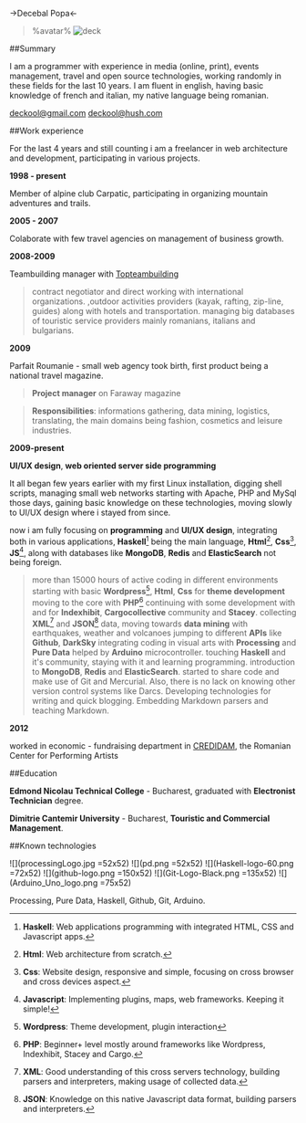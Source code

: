 ->Decebal Popa<-

> %avatar%
> ![deck](http://gravatar.com/avatar/d9804a923910b29d5b59540e6d42ed6e?s=150)

##Summary

I am a programmer with experience in media (online, print), events management, travel and open source technologies, working randomly in these fields for the last 10 years.
I am fluent in english, having basic knowledge of french and italian, my native language being romanian.

<deckool@gmail.com>
<deckool@hush.com>

##Work experience

For the last 4 years and still counting i am a freelancer in web architecture and development, participating in various projects.

__1998 - present__

Member of alpine club Carpatic, participating in organizing mountain adventures and trails.

__2005 - 2007__

Colaborate with few travel agencies on management of business growth.

__2008-2009__

Teambuilding manager with [Topteambuilding]
>contract negotiator and direct working with international organizations.
>,outdoor activities providers (kayak, rafting, zip-line, guides) along with hotels and transportation.
>managing big databases of touristic service providers mainly romanians, italians and bulgarians.

__2009__ 

Parfait Roumanie - small web agency took birth, first product being a national travel magazine.
>__Project manager__ on Faraway magazine

>__Responsibilities__: informations gathering, data mining, logistics, translating, the main domains being fashion, cosmetics and leisure industries.

__2009-present__ 

__UI/UX design__, __web oriented server side programming__

It all began few years earlier with my first Linux installation, digging shell scripts, managing small web networks starting with Apache, PHP and MySql those days, gaining basic knowledge on these technologies, moving slowly to UI/UX design where i stayed from since.

now i am fully focusing on __programming__ and __UI/UX design__, integrating both in various applications, __Haskell__[^1] being the main language, __Html__[^2], __Css__[^3], __JS__[^4], along with databases like __MongoDB__, __Redis__ and __ElasticSearch__ not being foreign.
>more than 15000 hours of active coding in different environments
>starting with basic __Wordpress__[^5], __Html__, __Css__ for __theme development__ moving to the core with __PHP__[^6]
>continuing with some development with and for __Indexhibit__, __Cargocollective__ community and __Stacey__.
>collecting __XML__[^7] and __JSON__[^8] data, moving towards __data mining__ with earthquakes, weather and volcanoes jumping to different __APIs__ like __Github__, __DarkSky__
>integrating coding in visual arts with __Processing__ and __Pure Data__ helped by __Arduino__ microcontroller.
>touching __Haskell__ and it's community, staying with it and learning programming.
>introduction to __MongoDB__, __Redis__ and __ElasticSearch__.
>started to share code and make use of Git and Mercurial. Also, there is no lack on knowing other version control systems like Darcs.
>Developing technologies for writing and quick blogging. Embedding Markdown parsers and teaching Markdown.

__2012__

worked in economic - fundraising department in [CREDIDAM], the Romanian Center for Performing Artists

##Education

__Edmond Nicolau Technical College__ - Bucharest, graduated with __Electronist Technician__ degree.

__Dimitrie Cantemir University__ - Bucharest, __Touristic and Commercial Management__.

##Known technologies

![](processingLogo.jpg =52x52)
![](pd.png =52x52)
![](Haskell-logo-60.png =72x52)
![](github-logo.png =150x52)
![](Git-Logo-Black.png =135x52)
![](Arduino_Uno_logo.png =75x52)

Processing, Pure Data, Haskell, Github, Git, Arduino.

[Topteambuilding]: http://www.topteambuilding.ro/
[CREDIDAM]: http://credidam.ro/

[^1]: __Haskell__: Web applications programming with integrated HTML, CSS and Javascript apps.
[^2]: __Html__: Web architecture from scratch.
[^3]: __Css__: Website design, responsive and simple, focusing on cross browser and cross devices aspect.
[^4]: __Javascript__: Implementing plugins, maps, web frameworks. Keeping it simple!
[^5]: __Wordpress__: Theme development, plugin interaction 
[^6]: __PHP__: Beginner+ level mostly around frameworks like Wordpress, Indexhibit, Stacey and Cargo.
[^7]: __XML__: Good understanding of this cross servers technology, building parsers and interpreters, making usage of collected data.
[^8]: __JSON__: Knowledge on this native Javascript data format, building parsers and interpreters.
